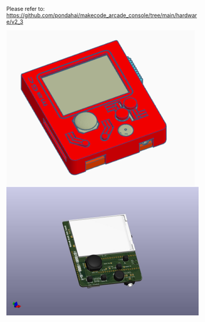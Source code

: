 Please refer to:  
https://github.com/pondahai/makecode_arcade_console/tree/main/hardware/v2_3

![](截圖%202023-08-10%20下午1.24.23.png)  
![](v2_4.jpg)  
